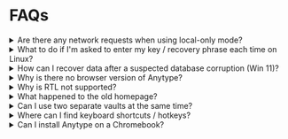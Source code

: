 # FAQs

<details>

<summary>Are there any network requests when using local-only mode?</summary>

We can guarantee that there are no network requests to our Anytype Network, but our telemetry will still send requests (you will be able to opt-out later on). Additionally, the client still needs to to send requests for some of the features (embedding blocks, fetching bookmarks, etc.) to work properly.

</details>

<details>

<summary>What to do if I'm asked to enter my key / recovery phrase each time on Linux?</summary>

Linux users may be asked for their Key each time they log in. To resolve this issue, please install a keychain. The most popular is [GNOME Keyring](https://wiki.gnome.org/action/show/Projects/GnomeKeyring?action=show\&redirect=GnomeKeyring). Additionally, ensure that you have met all the [dependencies](https://github.com/anyproto/anytype-ts#dependencies) beforehand.

</details>

<details>

<summary>How can I recover data after a suspected database corruption (Win 11)?</summary>

If you’re experiencing issues with Anytype, such as after a sudden power loss, and suspect database corruption, follow these step-by-step instructions to recover your data:

**Step 1**: Locate the Anytype Account Data

1. Open File Explorer: Press `Win + E` to open File Explorer.
2. Access the AppData Folder: In the address bar, type `%AppData%` and press `Enter`. This takes you to the `Roaming` folder inside `AppData`.
3. Navigate to Anytype Data Folder: Go to the Anytype folder by following this path:
4. `Anytype > data > <accountId>` or `Anytype > beta > data > <accountId>` in case you are on the Pre-release(beta) channel in anytype
5. Replace `<accountId>` with your specific account ID.

**Step 2:** Rename the Localstore Database

1. Find the Localstore Folder: Inside the Anytype data folder, look for a folder named `localstore`.
2. Rename the Localstore Folder: Right-click on the `localstore` folder and select `Rename`. Change the name to something like `localstore_backup`. This step ensures that Anytype will create a new localstore database when it runs next, while keeping your old data safe in the renamed folder.

**Step 3:** Restart Anytype

1. Launch Anytype: Open the Anytype application on your computer.
2. Check for Normal Operation: Anytype should now launch without issues. It will create a new localstore database automatically.

If after these steps Anytype still doesn’t launch, probably you have spacestore database corrupted. Please take a look at this instruction [A tool to fix the 'Anytype Helper Crashed' Issue 2](https://community.anytype.io/t/a-tool-to-fix-the-anytype-helper-crashed-issue/13653).

</details>

<details>

<summary>Why is there no browser version of Anytype?</summary>

There's no browser version of the app. Anytype is a stand-alone software, that works on desktop or mobile devices. There are many points of vulnerability in-browser apps that would compromise our commitment to data security and encryption.

</details>

<details>

<summary>Why is RTL not supported?</summary>

RTL is currently only partially supported, but we have plans for full support later on.

</details>

<details>

<summary>What happened to the old homepage?</summary>

<img src="../.gitbook/assets/w=3840,quality=80 (1).webp" alt="" data-size="original">

The homepage from the alpha app has been removed, and replaced with the new sidebar and widgets. If you really liked this layout, you can try recreating it using a set with a gallery view.

</details>

<details>

<summary>Can I use two separate vaults at the same time?</summary>

There's a hack that can be done on desktop only. You will need to create a separate shortcut for your other vault, and add the `--user-data-dir="$path"` flag to the launch command (i.e. `--user-data-dir="D:\Anytype"`).

</details>

<details>

<summary>Where can I find keyboard shortcuts / hotkeys?</summary>

You can check all keyboard shortcuts in the app by clicking on `? > Keyboard shortcuts` in the bottom right corner of the app.

</details>

<details>

<summary>Can I install Anytype on a Chromebook?</summary>

There are a few ways you can install Anytype on a Chromebook, but probably the easiest one is to use an [AppImage](https://download.anytype.io). For the full guide from one of our community members, please click [here](https://community.anytype.io/t/guide-to-use-anytype-on-a-chromebook/12181).

</details>
